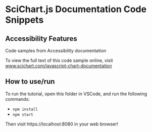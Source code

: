 # SciChart.js Documentation Code Snippets

## Accessibility Features

Code samples from Accessibility documentation

To view the full text of this code sample online, visit www.scichart.com/javascript-chart-documentation

## How to use/run

To run the tutorial, open this folder in VSCode, and run the following commands:

* `npm install`
* `npm start`

Then visit https://localhost:8080 in your web browser! 
